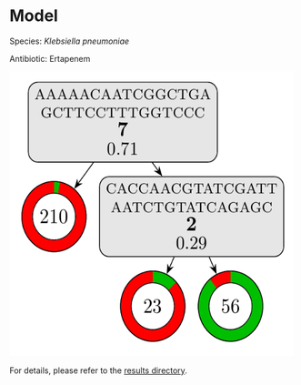 
# Model

Species: *Klebsiella pneumoniae*

Antibiotic: Ertapenem

<img src="./model.png" width=500 height=500 />

For details, please refer to the [results directory](../../../../../results/cart_b/klebsiella%20pneumoniae/ertapenem/repeat_0/).

